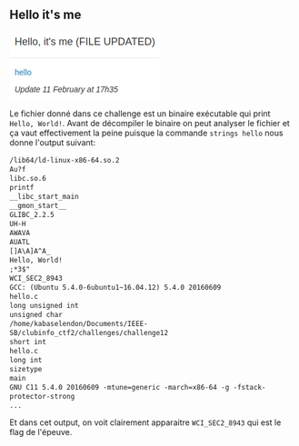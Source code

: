 ## Hello it's me

![statement](challenge.png)

Le fichier donné dans ce challenge est un binaire exécutable qui print `Hello, World!`. Avant de décompiler le binaire on peut analyser le fichier et ça vaut effectivement la peine puisque la commande `strings hello` nous donne l'output suivant:

```
/lib64/ld-linux-x86-64.so.2
Au?f
libc.so.6
printf
__libc_start_main
__gmon_start__
GLIBC_2.2.5
UH-H
AWAVA
AUATL
[]A\A]A^A_
Hello, World!
;*3$"
WCI_SEC2_8943
GCC: (Ubuntu 5.4.0-6ubuntu1~16.04.12) 5.4.0 20160609
hello.c
long unsigned int
unsigned char
/home/kabaselendon/Documents/IEEE-SB/clubinfo_ctf2/challenges/challenge12
short int
hello.c
long int
sizetype
main
GNU C11 5.4.0 20160609 -mtune=generic -march=x86-64 -g -fstack-protector-strong
...
```

Et dans cet output, on voit clairement apparaitre `WCI_SEC2_8943` qui est le flag de l'épeuve.
